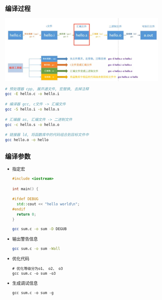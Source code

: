## 编译过程

![](img/gcc.jpg)

```bash
# 预处理器 cpp, 展开通文件, 宏替换, 去掉注释
gcc -E hello.c -o hello.i
    
# 编译器 gcc, c文件 -> 汇编文件
gcc -S hello.i -o hello.s
    
# 汇编器 as, 汇编文件 -> 二进制文件
gcc -c hello.s -o hello.o
    
# 链接器 ld, 将函数库中的代码组合到目标文件中
gcc hello.o -o hello
```



## 编译参数

- 指定宏

  ```cpp
  #include <iostream>
  
  int main() {
  
  #ifdef DEBUG
  	std::cout << "hello world\n";
  #endif
  	return 0;
  }
  ```

  ```bash
  gcc sum.c -o sum -D DEGUB
  ```

- 输出警告信息

  ```bash
  gcc sum.c -o sum -Wall
  ```

- 优化代码

  ```
  # 优化等级分为o1、 o2、 o3
  gcc sum.c -o sum -o3 
  ```

- 生成调试信息

  ```
  gcc sum.c -o sum -g
  ```

  

